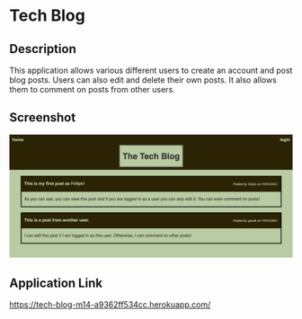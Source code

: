 # Tech Blog

## Description

This application allows various different users to create an account and post blog posts. Users can also edit and delete their own posts. It also allows them to comment on posts from other users.

## Screenshot
![webpage screenshot](./public/images/webpage-screenshot.png)

## Application Link

https://tech-blog-m14-a9362ff534cc.herokuapp.com/
